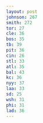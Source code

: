 ```yaml
---
layout: post
johnson: 267
smith: 272
tor: 27
cle: 36
bos: 35
tb: 39
pit: 36
cin: 26
stl: 33
atl: 35
bal: 43
kc: 36
nyy: 37
laa: 33
sd: 25
wsh: 31
phi: 31
lad: 36
---
```

